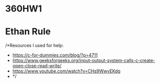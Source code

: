 # 360HW1
# Ethan Rule

/*Resources I used for help:
 * https://c-for-dummies.com/blog/?p=4711
 * https://www.geeksforgeeks.org/input-output-system-calls-c-create-open-close-read-write/
 * https://www.youtube.com/watch?v=CHs9WwvEKdg
 * */


